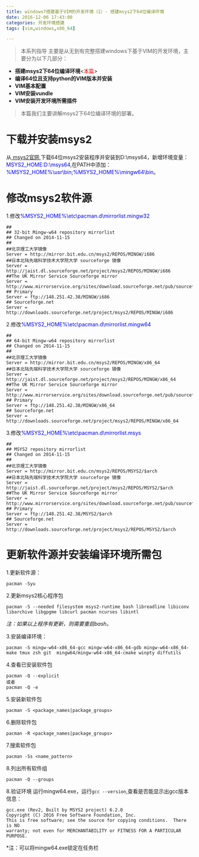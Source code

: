```yaml
---
title: windows7搭建基于VIM的开发环境（1）- 搭建msys2下64位编译环境
date: 2016-12-06 17:43:00
categories: 开发环境搭建
tags: [vim,windows,x86_64]

---
```


> 本系列指导 主要是从无到有完整搭建windows下基于VIM的开发环境，主要分为以下几部分：

- **搭建msys2下64位编译环境**<<font color=red>本篇</font>>
- **编译64位且支持python的VIM版本并安装**
- **VIM基本配置**
- **VIM安装vundle**
- **VIM安装开发环境所需插件**

>本篇我们主要讲解msys2下64位编译环境的部署。

# 下载并安装msys2
从[ msys2官网 ](http://msys2.github.io/)下载64位msys2安装程序并安装到D:\msys64，新增环境变量：<font color=blue >MSYS2_HOME:D:\msys64</font>,在PATH中添加：<font color=blue >%MSYS2_HOME%\usr\bin;%MSYS2_HOME%\mingw64\bin</font>。


# 修改msys2软件源
1.修改<font color=blue >%MSYS2_HOME%\etc\pacman.d\mirrorlist.mingw32</font>
```
##
## 32-bit Mingw-w64 repository mirrorlist
## Changed on 2014-11-15
##
##北京理工大学镜像
Server = http://mirror.bit.edu.cn/msys2/REPOS/MINGW/i686
##日本北陆先端科学技术大学院大学 sourceforge 镜像
Server = http://jaist.dl.sourceforge.net/project/msys2/REPOS/MINGW/i686
##The UK Mirror Service Sourceforge mirror
Server = http://www.mirrorservice.org/sites/download.sourceforge.net/pub/sourceforge/m/ms/msys2/REPOS/MINGW/i686
## Primary
Server = ftp://148.251.42.38/MINGW/i686
## Sourceforge.net
Server = http://downloads.sourceforge.net/project/msys2/REPOS/MINGW/i686
```
2.修改<font color=blue >%MSYS2_HOME%\etc\pacman.d\mirrorlist.mingw64</font>

```
##
## 64-bit Mingw-w64 repository mirrorlist
## Changed on 2014-11-15
##
##北京理工大学镜像
Server = http://mirror.bit.edu.cn/msys2/REPOS/MINGW/x86_64
##日本北陆先端科学技术大学院大学 sourceforge 镜像
Server = http://jaist.dl.sourceforge.net/project/msys2/REPOS/MINGW/x86_64
##The UK Mirror Service Sourceforge mirror
Server = http://www.mirrorservice.org/sites/download.sourceforge.net/pub/sourceforge/m/ms/msys2/REPOS/MINGW/x86_64
## Primary
Server = ftp://148.251.42.38/MINGW/x86_64
## Sourceforge.net
Server = http://downloads.sourceforge.net/project/msys2/REPOS/MINGW/x86_64
```

3.修改<font color=blue >%MSYS2_HOME%\etc\pacman.d\mirrorlist.msys</font>

```
##
## MSYS2 repository mirrorlist
## Changed on 2014-11-15
##
##北京理工大学镜像
Server = http://mirror.bit.edu.cn/msys2/REPOS/MSYS2/$arch
##日本北陆先端科学技术大学院大学 sourceforge 镜像
Server = http://jaist.dl.sourceforge.net/project/msys2/REPOS/MSYS2/$arch
##The UK Mirror Service Sourceforge mirror
Server = http://www.mirrorservice.org/sites/download.sourceforge.net/pub/sourceforge/m/ms/msys2/REPOS/MSYS2/$arch
## Primary
Server = ftp://148.251.42.38/MSYS2/$arch
## Sourceforge.net
Server = http://downloads.sourceforge.net/project/msys2/REPOS/MSYS2/$arch
```



# 更新软件源并安装编译环境所需包

1.更新软件源：

```
pacman -Syu
```

2.更新msys2核心程序包

```
pacman -S --needed filesystem msys2-runtime bash libreadline libiconv libarchive libgpgme libcurl pacman ncurses libintl
```
*注：如果以上程序有更新，则需要重启bash。*

3.安装编译环境：

```
pacman -S mingw-w64-x86_64-gcc mingw-w64-x86_64-gdb mingw-w64-x86_64-make tmux zsh git  mingw64/mingw-w64-x86_64-cmake winpty diffutils
```
4.查看已安装软件包

```
pacman -Q --explicit
或者
pacman -Q -e
```
5.安装新软件包

```
pacman -S <package_names|package_groups>
```

6.删除软件包

```
pacman -R <package_names|package_groups>
```

7.搜索软件包

```
pacman -Ss <name_pattern>
```
8.列出所有软件组

```
pacman -Q --groups
```
8.验证环境
运行mingw64.exe，运行`gcc --version`,查看是否能显示出gcc版本信息：

```
gcc.exe (Rev2, Built by MSYS2 project) 6.2.0
Copyright (C) 2016 Free Software Foundation, Inc.
This is free software; see the source for copying conditions.  There is NO
warranty; not even for MERCHANTABILITY or FITNESS FOR A PARTICULAR PURPOSE.

```
*注：可以将mingw64.exe锁定在任务栏